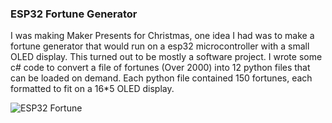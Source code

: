 ### ESP32 Fortune Generator

I was making Maker Presents for Christmas, one idea I had was to make a fortune generator that would run on a esp32 microcontroller with a small OLED display. This turned out to be mostly a software project. I wrote some c# code to convert a file of fortunes (Over 2000) into 12 python files that can be loaded on demand. Each python file contained 150 fortunes, each formatted to fit on a 16\*5 OLED display.

![ESP32 Fortune](https://github.com/somervda/espFortune/resources/blob/master/demo.png?raw=true)
